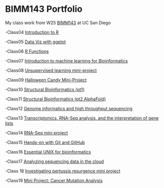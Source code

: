 # BIMM143 Portfolio

My class work from W25 [BIMM143](https://bioboot.github.io/bimm143_W25/) at UC San Diego

-Class04 [Introduction to R](https://htmlpreview.github.io/?https://raw.githubusercontent.com/asa004/bimm143_github/refs/heads/main/class04.html)

-Class05 [Data Viz with ggplot](https://htmlpreview.github.io/?https://raw.githubusercontent.com/asa004/bimm143_github/refs/heads/main/class05/class%2005.html)

-Class06 [R Functions](https://htmlpreview.github.io/?https://raw.githubusercontent.com/asa004/bimm143_github/refs/heads/main/class06/class06.html)

-Class07 [Introduction to machine learning for Bioinformatics](https://htmlpreview.github.io/?https://raw.githubusercontent.com/asa004/bimm143_github/refs/heads/main/class07/class07.html)

-Class08 [Unsupervised learning mini-project](https://htmlpreview.github.io/?https://raw.githubusercontent.com/asa004/bimm143_github/refs/heads/main/class08/class08.html)

-Class09 [Halloween Candy Mini-Project](https://htmlpreview.github.io/?https://raw.githubusercontent.com/asa004/bimm143_github/refs/heads/main/class09/class09.html)

-Class10 [Structural Bioinformatics (pt1)](https://htmlpreview.github.io/?https://raw.githubusercontent.com/asa004/bimm143_github/refs/heads/main/class10/class10.html)

-Class11 [Structural Bioinformatics (pt2 AlphaFold)](https://htmlpreview.github.io/?https://raw.githubusercontent.com/asa004/bimm143_github/refs/heads/main/class11/class11.html)

-Class12 [Genome informatics and high throughput sequencing](https://htmlpreview.github.io/?https://raw.githubusercontent.com/asa004/bimm143_github/refs/heads/main/class12/class12.html)

-Class13 [Transcriptomics, RNA-Seq analysis, and the interpretation of gene lists](https://htmlpreview.github.io/?https://github.com/asa004/bimm143_github/blob/main/class13/class13.html)

-Class14 [RNA-Seq mini project]()

-Class15 [Hands-on with Git and GitHub]()

-Class16 [Essential UNIX for bioinformatics]()

-Class17 [Analyzing sequencing data in the cloud]()

-Class 18 [Investigating pertussis resurgence mini project]()

-Class19 [Mini Project: Cancer Mutation Analysis]()
